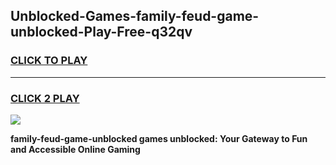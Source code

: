 
## Unblocked-Games-family-feud-game-unblocked-Play-Free-q32qv
<h3>
<a href="https://premium76.site?title=family-feud-game-unblocked&ref=18A1">CLICK TO PLAY</a></h3>
<hr>

<h3>
<a href="https://premium76.site?title=family-feud-game-unblocked&ref=18A1">CLICK 2 PLAY</a>
  
</h3>

<a href="https://premium76.site?title=family-feud-game-unblocked&ref=18A1"><img src="https://clearcache.store/games.png"></a>


**family-feud-game-unblocked games unblocked: Your Gateway to Fun and Accessible Online Gaming**
